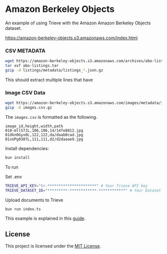 # Amazon Berkeley Objects

An example of using Trieve with the Amazon Amazon Berkeley Objects dataset.

https://amazon-berkeley-objects.s3.amazonaws.com/index.html

### CSV METADATA

```sh
wget https://amazon-berkeley-objects.s3.amazonaws.com/archives/abo-listings.tar
tar xvf abo-listings.tar
gzip -d listings/metadata/listings_*.json.gz
```

This should extract multiple lines that have

### Image CSV Data

```sh
wget https://amazon-berkeley-objects.s3.amazonaws.com/images/metadata/images.csv.gz
gzip -d images.csv.gz
```

The `images.csv` is formatted as the following.

```csv
image_id,height,width,path
010-mllS7JL,106,106,14/14fe8812.jpg
01dkn0Gyx0L,122,122,da/daab0cad.jpg
01sUPg0387L,111,111,d2/d2daaae9.jpg
```

Install dependencies:

```bash
bun install
```

To run

Set .env

```sh
TRIEVE_API_KEY="tr-**********************" # Your Trieve API key
TRIEVE_DATASET_ID="*********-************-************" # Your Dataset ID
```

Upload documents to Trieve

```bash
bun run index.ts
```

This example is explained in this [guide](https://docs.trieve.ai/guides/ecommerce).

## License

This project is licensed under the [MIT License](LICENSE).
